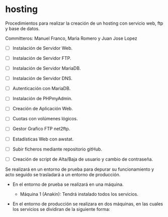 # hosting
Procedimientos para realizar la creación de un hosting con servicio web, ftp y base de datos.

Committeros: Manuel Franco, Maria Romero y Juan Jose Lopez

- [ ] Instalación de Servidor Web.
- [ ] Instalación de Servidor FTP.
- [ ] Instalación de Servidor MariaDB.
- [ ] Instalación de Servidor DNS.
- [ ] Autenticación con MariaDB.
- [ ] Instalación de PHPmyAdmin.
- [ ] Creación de Aplicación Web.
- [ ] Cuotas con volúmenes lógicos.
- [ ] Gestor Grafico FTP net2ftp.
- [ ] Estadísticas Web con awstat.
- [ ] Subir ficheros mediante repositorio gitHub.
- [ ] Creación de script de Alta/Baja de usuario y cambio de contraseña.


Se realizará en un entorno de prueba para depurar su funcionamiento y acto seguido se trasladará a un entorno de producción.

- En el entorno de prueba se realizará en una máquina.

	- Máquina 1 (Anakin): Tendrá instalado todos los servicios.

- En el entorno de producción se realizara en dos máquinas, en las cuales los servicios se dividiran de la siguiente forma:


